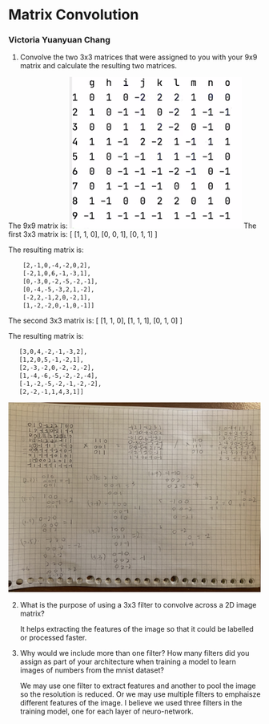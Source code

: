 # Matrix Convolution
### Victoria Yuanyuan Chang

1. Convolve the two 3x3 matrices that were assigned to you with your 9x9 matrix and calculate the resulting two matrices.

The 9x9 matrix is: ![](9by9.PNG)
The first 3x3 matrix is: [ [1, 1, 0], [0, 0, 1], [0, 1, 1] ]

The resulting matrix is:
```[[-1,2,1,-2,2,3,1],
    [2,-1,0,-4,-2,0,2],
    [-2,1,0,6,-1,-3,1],
    [0,-3,0,-2,-5,-2,-1],
    [0,-4,-5,-3,2,1,-2],
    [-2,2,-1,2,0,-2,1],
    [1,-2,-2,0,-1,0,-1]]
```
The second 3x3 matrix is: [ [1, 1, 0], [1, 1, 1], [0, 1, 0] ]

The resulting matrix is:

```[[1,0,-4,-1,1,1,1]
   [3,0,4,-2,-1,-3,2],
   [1,2,0,5,-1,-2,1],
   [2,-3,-2,0,-2,-2,-2],
   [1,-4,-6,-5,-2,-2,-4],
   [-1,-2,-5,-2,-1,-2,-2],
   [2,-2,-1,1,4,3,1]]
```
 ![](matrix.jpg)
 
2. What is the purpose of using a 3x3 filter to convolve across a 2D image matrix?

    It helps extracting the features of the image so that it could be labelled or processed faster.
3. Why would we include more than one filter? How many filters did you assign as part of your architecture when training a model to learn images of numbers from the mnist dataset?

    We may use one filter to extract features and another to pool the image so the resolution is reduced. Or we may use multiple filters to emphaisze different features of the image. I believe we used three filters in the training model, one for each layer of neuro-network. 
